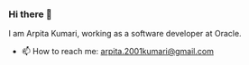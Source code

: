 ### Hi there 👋
I am Arpita Kumari, working as a software developer at Oracle.

<!--
**arpitaakumari/arpitaakumari** is a ✨ _special_ ✨ repository because its `README.md` (this file) appears on your GitHub profile.

Here are some ideas to get you started:
-->

- 📫 How to reach me: arpita.2001kumari@gmail.com
